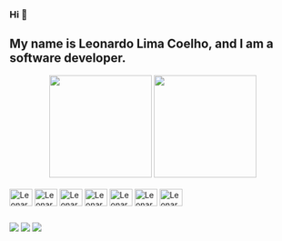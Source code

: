 ### Hi 👋 
## My name is Leonardo Lima Coelho, and I am a software developer.
<div align="center">
  <a href="https://github.com/leonardolima99" style="text-decoration: none">
    <picture>
      <source media="(prefers-color-scheme: dark)" srcset="https://github-readme-stats.vercel.app/api?username=leonardolima99&show_icons=true&theme=github_dark&count_private=true">
      <img height="180em" src="https://github-readme-stats.vercel.app/api?username=leonardolima99&show_icons=true&theme=default_repocard&include_all_commits=true&count_private=true" />
    </picture>
  </a>
  
  <a href="https://github.com/leonardolima99">
    <picture>
      <source media="(prefers-color-scheme: dark)" srcset="https://github-readme-stats.vercel.app/api/top-langs/?username=leonardolima99&layout=compact&langs_count=7&theme=github_dark">
      <img height="180em" src="https://github-readme-stats.vercel.app/api/top-langs/?username=leonardolima99&layout=compact&langs_count=7&theme=default_repocard" />
    </picture>
  </a>
</div>

<div style="display: inline_block"><br>
  <img align="center" alt="Leonardo-Js" height="30" width="40" src="https://cdn.jsdelivr.net/gh/devicons/devicon/icons/javascript/javascript-original.svg">
  <img align="center" alt="Leonardo-Ts" height="30" width="40" src="https://cdn.jsdelivr.net/gh/devicons/devicon/icons/typescript/typescript-original.svg">
  <img align="center" alt="Leonardo-Node" height="30" width="40" src="https://cdn.jsdelivr.net/gh/devicons/devicon/icons/nodejs/nodejs-original.svg">
  <img align="center" alt="Leonardo-React" height="30" width="40" src="https://cdn.jsdelivr.net/gh/devicons/devicon/icons/react/react-original.svg">
  <img align="center" alt="Leonardo-Git" height="30" width="40" src="https://cdn.jsdelivr.net/gh/devicons/devicon/icons/git/git-original.svg">
  <img align="center" alt="Leonardo-HTML" height="30" width="40" src="https://cdn.jsdelivr.net/gh/devicons/devicon/icons/html5/html5-original.svg">
  <img align="center" alt="Leonardo-CSS" height="30" width="40" src="https://cdn.jsdelivr.net/gh/devicons/devicon/icons/css3/css3-original.svg">
</div>
  
  ##
  
<div> 
  <a href="https://www.linkedin.com/in/leonardolimadev/" target="_blank"><img src="https://img.shields.io/badge/-LinkedIn-%230077B5?style=for-the-badge&logo=linkedin&logoColor=white" target="_blank"></a> 
  <a href = "mailto:dev.leonardolima@gmail.com"><img src="https://img.shields.io/badge/-Gmail-%23333?style=for-the-badge&logo=gmail&logoColor=white" target="_blank"></a>
  <a href="https://www.instagram.com/leonardolimacoelho/" target="_blank"><img src="https://img.shields.io/badge/-Instagram-%23E4405F?style=for-the-badge&logo=instagram&logoColor=white" target="_blank"></a>
</div>

<!--
<div>
  <a href="https://github.com/anuraghazra/github-readme-stats">
  <img align="center" src="https://github-readme-stats.vercel.app/api/pin/?username=leonardolima99&repo=tasks&show_owner=true&theme=github_dark" />
</a>
</div>
-->
 
<!--
**leonardolima99/leonardolima99** is a ✨ _special_ ✨ repository because its `README.md` (this file) appears on your GitHub profile.

Here are some ideas to get you started:

- 🔭 I’m currently working on ...
- 🌱 I’m currently learning ...
- 👯 I’m looking to collaborate on ...
- 🤔 I’m looking for help with ...
- 💬 Ask me about ...
- 📫 How to reach me: ...
- 😄 Pronouns: ...
- ⚡ Fun fact: ...
-->
